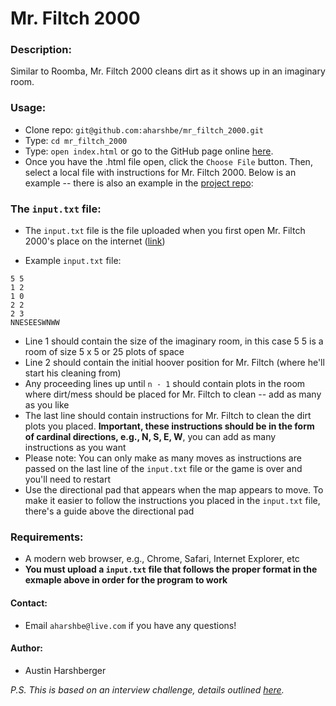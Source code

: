 # Mr. Filtch 2000

### Description:
  Similar to Roomba, Mr. Filtch 2000 cleans dirt as it shows up in an imaginary room.

### Usage:
* Clone repo: `git@github.com:aharshbe/mr_filtch_2000.git`
* Type: `cd mr_filtch_2000`
* Type: `open index.html` or go to the GitHub page online [here](https://aharshbe.github.io/mr_filtch_2000/).
* Once you have the .html file open, click the `Choose File` button. Then, select a local file with instructions for Mr. Filtch 2000. Below is an example -- there is also an example in the [project repo](https://github.com/aharshbe/mr_filtch_2000):

### The `input.txt` file:

* The `input.txt` file is the file uploaded when you first open Mr. Filtch 2000's place on the internet ([link](https://aharshbe.github.io/mr_filtch_2000/))

* Example  `input.txt` file:
```
5 5
1 2
1 0
2 2
2 3
NNESEESWNWW
```

* Line 1 should contain the size of the imaginary room, in this case 5 5 is a room of size 5 x 5 or 25 plots of space
* Line 2 should contain the initial hoover position for Mr. Filtch (where he'll start his cleaning from)
* Any proceeding lines up until `n - 1` should contain plots in the room where dirt/mess should be placed for Mr. Filtch to clean -- add as many as you like
* The last line should contain instructions for Mr. Filtch to clean the dirt plots you placed. **Important, these instructions should be in the form of cardinal directions, e.g., N, S, E, W**, you can add as many instructions as you want
* Please note: You can only make as many moves as instructions are passed on the last line of the `input.txt` file or the game is over and you'll need to restart
* Use the directional pad that appears when the map appears to move. To make it easier to follow the instructions you placed in the `input.txt` file, there's a guide above the directional pad

### Requirements:
* A modern web browser, e.g., Chrome, Safari, Internet Explorer, etc
* **You must upload a `input.txt` file that follows the proper format in the exmaple above in order for the program to work**

#### Contact:
* Email `aharshbe@live.com` if you have any questions!

#### Author:
* Austin Harshberger

*P.S. This is based on an interview challenge, details outlined [here](https://gist.github.com/alirussell/2d200d21f117f8d570667daa7acdbae5#https://gist.github.com/alirussell/2d200d21f117f8d570667daa7acdbae5).*
